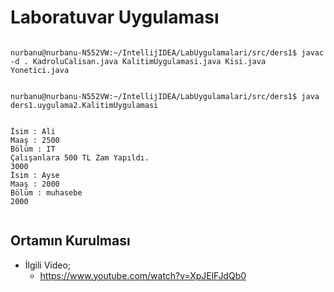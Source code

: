 
# Laboratuvar Uygulaması


```console

nurbanu@nurbanu-N552VW:~/IntellijIDEA/LabUygulamalari/src/ders1$ javac -d . KadroluCalisan.java KalitimUygulamasi.java Kisi.java Yonetici.java 
 

nurbanu@nurbanu-N552VW:~/IntellijIDEA/LabUygulamalari/src/ders1$ java ders1.uygulama2.KalitimUygulamasi 
 

İsim : Ali
Maaş : 2500
Bölüm : IT
Çalışanlara 500 TL Zam Yapıldı.
3000
İsim : Ayse
Maaş : 2000
Bölüm : muhasebe
2000


```


## Ortamın Kurulması
* İlgili Video;
  + https://www.youtube.com/watch?v=XpJElFJdQb0
